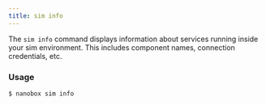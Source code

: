 ```yaml
---
title: sim info
---
```


The `sim info` command displays information about services running inside your sim environment. This includes component names, connection credentials, etc.

### Usage
```bash
$ nanobox sim info
```
